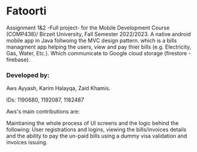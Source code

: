 # Fatoorti

Assignment 1&2 -Full project- for the Mobile Development Course (COMP438)/ Birzeit University, Fall Semester 2022/2023. A native android mobile app in Java follwoing the MVC design pattern.
which is a bills managment app helping the users, view and pay thier bills (e.g. Electricity, Gas, Water, Etc.). Which communicate to Google cloud storage (firestore - firebase).


### Developed by:

Aws Ayyash, Karim Halayqa, Zaid Khamis.

IDs: 1190680, 1192087, 1182487

Aws's main contributions are: 

Maintianing the whole process of UI screens and the logic behind the following:
User registrations and logins, viewing the bills/invoices details and the ability to pay the un-paid bills using a dummy visa validation and invoices issuing.
